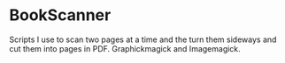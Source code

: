 # BookScanner
Scripts I use to scan two pages at a time and the turn them sideways and cut them into pages in PDF. Graphickmagick and Imagemagick.

